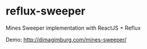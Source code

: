 # reflux-sweeper
Mines Sweeper implementation with ReactJS + Reflux

Demo:
http://dimagimburg.com/mines-sweeper/
